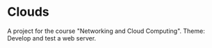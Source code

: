 # Clouds
A project for the course "Networking and Cloud Computing". Theme: Develop and test a web server.
